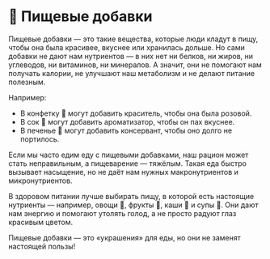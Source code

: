 # 🍭 Пищевые добавки

Пищевые добавки — это такие вещества, которые люди кладут в пищу, чтобы она была красивее, вкуснее или хранилась дольше. Но сами добавки не дают нам нутриентов — в них нет ни белков, ни жиров, ни углеводов, ни витаминов, ни минералов. А значит, они не помогают нам получать калории, не улучшают наш метаболизм и не делают питание полезным.

Например:
- В конфетку 🍬 могут добавить краситель, чтобы она была розовой.
- В сок 🧃 могут добавить ароматизатор, чтобы он пах вкуснее.
- В печенье 🍪 могут добавить консервант, чтобы оно долго не портилось.

Если мы часто едим еду с пищевыми добавками, наш рацион может стать неправильным, а пищеварение — тяжёлым. Такая еда быстро вызывает насыщение, но не даёт нам нужных макронутриентов и микронутриентов.

В здоровом питании лучше выбирать пищу, в которой есть настоящие нутриенты — например, овощи 🥦, фрукты 🍎, каши 🥣 и супы 🍲. Они дают нам энергию и помогают утолять голод, а не просто радуют глаз красивым цветом.

Пищевые добавки — это «украшения» для еды, но они не заменят настоящей пользы!
